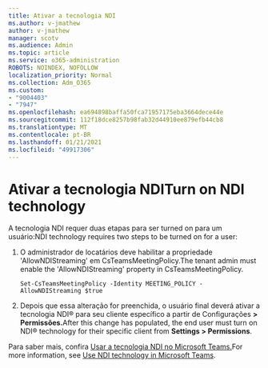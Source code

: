 ```yaml
---
title: Ativar a tecnologia NDI
ms.author: v-jmathew
author: v-jmathew
manager: scotv
ms.audience: Admin
ms.topic: article
ms.service: o365-administration
ROBOTS: NOINDEX, NOFOLLOW
localization_priority: Normal
ms.collection: Adm_O365
ms.custom:
- "9004403"
- "7947"
ms.openlocfilehash: ea694898baffa50fca71957175eba3664dece44e
ms.sourcegitcommit: 112f18dce8257b98fab32d44910ee879efb44cb8
ms.translationtype: MT
ms.contentlocale: pt-BR
ms.lasthandoff: 01/21/2021
ms.locfileid: "49917306"
---
```

# <a name="turn-on-ndi-technology"></a><span data-ttu-id="c357c-102">Ativar a tecnologia NDI</span><span class="sxs-lookup"><span data-stu-id="c357c-102">Turn on NDI technology</span></span>

<span data-ttu-id="c357c-103">A tecnologia NDI requer duas etapas para ser turned on para um usuário:</span><span class="sxs-lookup"><span data-stu-id="c357c-103">NDI technology requires two steps to be turned on for a user:</span></span>

1. <span data-ttu-id="c357c-104">O administrador de locatários deve habilitar a propriedade 'AllowNDIStreaming' em CsTeamsMeetingPolicy.</span><span class="sxs-lookup"><span data-stu-id="c357c-104">The tenant admin must enable the 'AllowNDIStreaming' property in CsTeamsMeetingPolicy.</span></span>

    `Set-CsTeamsMeetingPolicy -Identity MEETING_POLICY -AllowNDIStreaming $true`

2. <span data-ttu-id="c357c-105">Depois que essa alteração for preenchida, o usuário final deverá ativar a tecnologia NDI® para seu cliente específico a partir de Configurações **> Permissões.**</span><span class="sxs-lookup"><span data-stu-id="c357c-105">After this change has populated, the end user must turn on NDI® technology for their specific client from **Settings > Permissions**.</span></span>

<span data-ttu-id="c357c-106">Para saber mais, confira [Usar a tecnologia NDI no Microsoft Teams.](https://docs.microsoft.com/microsoftteams/use-ndi-in-meetings)</span><span class="sxs-lookup"><span data-stu-id="c357c-106">For more information, see [Use NDI technology in Microsoft Teams](https://docs.microsoft.com/microsoftteams/use-ndi-in-meetings).</span></span>
